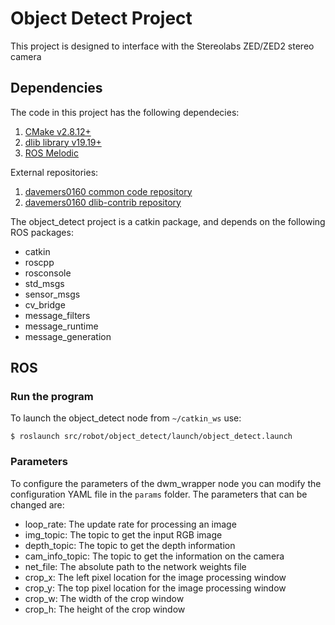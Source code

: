 # Object Detect Project
This project is designed to interface with the Stereolabs ZED/ZED2 stereo camera

## Dependencies

The code in this project has the following dependecies:

1. [CMake v2.8.12+](https://cmake.org/download/)
2. [dlib library v19.19+](http://dlib.net/ )
3. [ROS Melodic](https://www.ros.org/ )

External repositories:

1. [davemers0160 common code repository](https://github.com/davemers0160/Common )
2. [davemers0160 dlib-contrib repository](https://github.com/davemers0160/dlib-contrib )

The object_detect project is a catkin package, and depends on the following ROS packages:

   - catkin
   - roscpp
   - rosconsole
   - std_msgs
   - sensor_msgs
   - cv_bridge
   - message_filters
   - message_runtime
   - message_generation

## ROS

### Run the program

To launch the object_detect node from `~/catkin_ws` use:

    $ roslaunch src/robot/object_detect/launch/object_detect.launch


### Parameters

To configure the parameters of the dwm_wrapper node you can modify the configuration YAML file in the `params` folder.  The parameters that can be changed are:

  - loop_rate: The update rate for processing an image
  - img_topic: The topic to get the input RGB image
  - depth_topic: The topic to get the depth information
  - cam_info_topic: The topic to get the information on the camera
  - net_file: The absolute path to the network weights file
  - crop_x: The left pixel location for the image processing window
  - crop_y: The top pixel location for the image processing window
  - crop_w: The width of the crop window
  - crop_h: The height of the crop window


